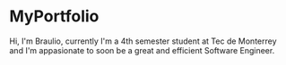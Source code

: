 # MyPortfolio
Hi, I'm Braulio, currently I'm a 4th semester student at Tec de Monterrey and I'm appasionate to soon be a great and efficient Software Engineer.
